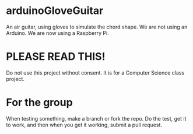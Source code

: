 # arduinoGloveGuitar
An air guitar, using gloves to simulate the chord shape. We are not using an Arduino. We are now using a Raspberry Pi.

# PLEASE READ THIS!
Do not use this project without consent. It is for a Computer Science class project.

# For the group
When testing something, make a branch or fork the repo. Do the test, get it to work, and then when you get it working, submit a pull request.
